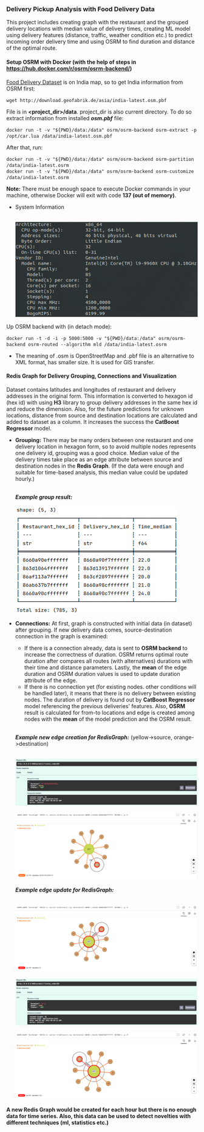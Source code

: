 ### Delivery Pickup Analysis with Food Delivery Data

This project includes creating graph with the restaurant and the grouped delivery locations with median value of delivery times,
creating ML model using delivery features (distance, traffic, weather condition etc.) to predict incoming order delivery time and using OSRM 
to find duration and distance of the optimal route. 


#### Setup OSRM with Docker (with the help of steps in https://hub.docker.com/r/osrm/osrm-backend/)

[Food Delivery Dataset](https://www.kaggle.com/datasets/gauravmalik26/food-delivery-dataset?datasetId=2515893&sortBy=dateRun&tab=profile) is on India map, so to get India information from OSRM first:

```angular2html
wget http://download.geofabrik.de/asia/india-latest.osm.pbf
```
File is in **<project_dir>/data**. project_dir is also current directory. To do so extract information from installed **_osm.pbf_** file:
```
docker run -t -v "${PWD}/data:/data" osrm/osrm-backend osrm-extract -p /opt/car.lua /data/india-latest.osm.pbf
```

After that, run:

```
docker run -t -v "${PWD}/data:/data" osrm/osrm-backend osrm-partition /data/india-latest.osrm
docker run -t -v "${PWD}/data:/data" osrm/osrm-backend osrm-customize /data/india-latest.osrm
```
**Note:** There must be enough space to execute Docker commands in your machine, otherwise Docker will exit with code **137 (out of memory)**.

- System Information <br><br>

    ![System Info](images/sys_info.png "System Info")

Up OSRM backend with (in detach mode):
```
docker run -t -d -i -p 5000:5000 -v "${PWD}/data:/data" osrm/osrm-backend osrm-routed --algorithm mld /data/india-latest.osrm
```
- The meaning of .osm is OpenStreetMap and .pbf file is an alternative to XML format, has smaller size. 
It is used for GIS transfer.

#### Redis Graph for Delivery Grouping, Connections and Visualization

Dataset contains latitudes and longitudes of restaurant and delivery addresses in the original form. 
This information is converted to hexagon id (hex id) with using **H3** library to group delivery addresses in the same hex id and reduce the dimension. 
Also, for the future predictions for unknown locations, distance from source and destination locations are calculated and 
added to dataset as a column. It increases the success the **CatBoost Regressor** model.

- **Grouping:** There may be many orders between one restaurant and one delivery location in hexagon form, so to avoid multiple nodes 
represents one delivery id, grouping was a good choice. Median value of the delivery times take place as an edge attribute between source and destination nodes in the **Redis Graph**.
  (If the data were enough and suitable for time-based analysis, this median value could be updated hourly.) <br> <br>

  __*Example group result:*__

  ![Group Result with Polars](images/group_polars.png "Group Result with Polars")

- **Connections:** At first, graph is constructed with initial data (in dataset) after grouping. If new delivery data comes, source-destination connection in the graph is examined:
  - If there is a connection already, data is sent to **OSRM backend** to increase the correctness of duration. OSRM returns optimal route duration after 
  compares all routes (with alternatives) durations with their time and distance parameters. Lastly, the **mean** of the edge duration and OSRM duration values is 
  used to update duration attribute of the edge. 
  - If there is no connection yet (for existing nodes. other conditions will be handled later), it means that there is no delivery between existing nodes. 
  The duration of delivery is found out by **CatBoost Regressor** model referencing the previous deliveries' features. Also, **OSRM** result is calculated for from-to locations
  and edge is created among nodes with the **mean** of the model prediction and the OSRM result. <br> <br>

  __*Example new edge creation for RedisGraph:*__ (yellow->source, orange->destination) <br><br>

  ![New Edge Request Schema](images/new_edge_request.png "New Edge Request Schema")

  ![New Edge Schema](images/new_edge.png "New Edge Schema")

  __*Example edge update for RedisGraph:*__ <br><br>

  ![Before Update Schema](images/before_update_edge.png "Before Update Schema")

  ![Edge Update Request Schema](images/updated_edge_request.png "New Edge Request Schema")

  ![Edge Update Schema](images/update_edge.png "Edge Update Schema")




**A new Redis Graph would be created for each hour but there is no enough data for time series. Also, this data can be used to detect novelties with different techniques (ml, statistics etc.)**